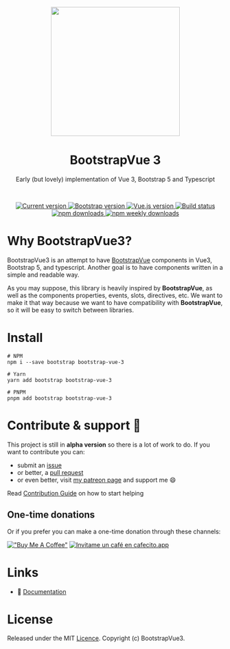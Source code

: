 <p align="center">
  <a href="https://cdmoro.github.io/bootstrap-vue-3/">
    <img src="https://raw.githubusercontent.com/cdmoro/bootstrap-vue-3/main/apps/docs/docs/.vuepress/public/logo.png" width="300">
  </a>
</p>

<h1 align="center">BootstrapVue 3</h1>
<p align="center">Early (but lovely) implementation of Vue 3, Bootstrap 5 and Typescript</p>

<br>

<p align="center">
  <a href="https://www.npmjs.com/package/bootstrap-vue-3">
    <img src="https://flat.badgen.net/npm/v/bootstrap-vue-3" alt="Current version">
  </a>
  <a href="https://getbootstrap.com/docs/5.0/getting-started/introduction/">
    <img src="https://flat.badgen.net/badge/bootstrap/5.0.x/563d7c" alt="Bootstrap version">
  </a>
  <a href="https://v3.vuejs.org/">
    <img src="https://flat.badgen.net/badge/vue.js/3.0.x/4fc08d" alt="Vue.js version">
  </a>

  <a href="https://github.com/cdmoro/bootstrap-vue-3/actions?workflow=Tests">
    <img src="https://flat.badgen.net/github/status/cdmoro/bootstrap-vue-3" alt="Build status">
  </a>

  <br>

  <a href="https://www.npmjs.com/package/bootstrap-vue-3">
    <img src="https://flat.badgen.net/npm/dt/bootstrap-vue-3" alt="npm downloads">
  </a>
  <a href="https://www.npmjs.com/package/bootstrap-vue-3">
    <img src="https://flat.badgen.net/npm/dw/bootstrap-vue-3" alt="npm weekly downloads">
  </a>
</p>

# Why BootstrapVue3?

BootstrapVue3 is an attempt to have [BootstrapVue](https://bootstrap-vue.org/) components in Vue3, Bootstrap 5, and typescript. Another goal is to have components written in a simple and readable way.

As you may suppose, this library is heavily inspired by **BootstrapVue**, as well as the components properties, events, slots, directives, etc. We want to make it that way because we want to have compatibility with **BootstrapVue**, so it will be easy to switch between libraries.

# Install

```console
# NPM
npm i --save bootstrap bootstrap-vue-3

# Yarn
yarn add bootstrap bootstrap-vue-3

# PNPM
pnpm add bootstrap bootstrap-vue-3
```

# Contribute & support 🙌

This project is still in **alpha version** so there is a lot of work to do. If you want to contribute you can:

- submit an [issue](https://github.com/cdmoro/bootstrap-vue-3/issues/new)
- or better, a [pull request](https://github.com/cdmoro/bootstrap-vue-3/pulls)
- or even better, visit [my patreon page](https://patreon.com/cdmoro) and support me 😄

Read [Contribution Guide](./CONTRIBUTION.md) on how to start helping

## One-time donations

Or if you prefer you can make a one-time donation through these channels:

[!["Buy Me A Coffee"](https://www.buymeacoffee.com/assets/img/custom_images/orange_img.png)](https://www.buymeacoffee.com/cdmoro)
[![Invitame un café en cafecito.app](https://cdn.cafecito.app/imgs/buttons/button_2.svg)](https://cafecito.app/cdmoro)

# Links

- :blue_book: [Documentation](https://cdmoro.github.io/bootstrap-vue-3/)

# License

Released under the MIT [Licence](./LICENSE). Copyright (c) BootstrapVue3.
